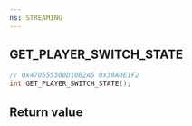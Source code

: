 ```yaml
---
ns: STREAMING
---
```

## GET_PLAYER_SWITCH_STATE

```c
// 0x470555300D10B2A5 0x39A0E1F2
int GET_PLAYER_SWITCH_STATE();
```


## Return value
